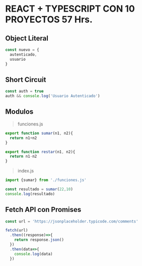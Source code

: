 # REACT + TYPESCRIPT CON 10 PROYECTOS 57 Hrs.

## Object Literal

```javascript
const nuevo = {
  autenticado,
  usuario
}
```

## Short Circuit

```javascript
const auth = true
auth && console.log('Usuario Autenticado')
```

## Modulos

> funciones.js

```javascript
export function sumar(n1, n2){
  return n1+n2
}

export function restar(n1, n2){
  return n1-n2
}
```

> index.js

```javascript
import {sumar} from './funciones.js'

const resultado = sumar(22,10)
console.log(resultado)
```


## Fetch API con Promises

```javascript
const url = 'https://jsonplaceholder.typicode.com/comments'

fetch(url)
  .then((response)=>{
    return response.json()
  })
  .then(data=>{
    console.log(data)
  })
```


```javascript

```















































